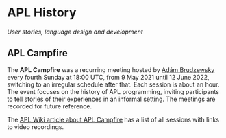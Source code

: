 # APL History
*User stories, language design and development*

## APL Campfire
The **APL Campfire** was a recurring meeting hosted by [Adám Brudzewsky](https://aplwiki.com/wiki/Ad%C3%A1m_Brudzewsky "Adám Brudzewsky") every fourth Sunday at 18:00 UTC, from 9 May 2021 until 12 June 2022, switching to an irregular schedule after that. Each session is about an hour. The event focuses on the history of APL programming, inviting participants to tell stories of their experiences in an informal setting. The meetings are recorded for future reference.

The [APL Wiki article about APL Campfire](https://aplwiki.com/wiki/APL_Campfire) has a list of all sessions with links to video recordings.
